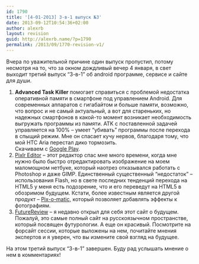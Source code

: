 ```yaml
---
id: 1790
title: '[4-01-2013] 3-в-1 выпуск №3'
date: 2013-09-12T10:54:36+02:00
author: alexrb
layout: revision
guid: http://alexrb.name/?p=1790
permalink: /2013/09/1770-revision-v1/
---
```

Вчера по уважительной причине один выпуск пропустил, потому несмотря на то, что за окном дождливый вечер 4 января, в свет выходит третий выпуск &#8220;3-в-1&#8221; об android программе, сервисе и сайте для души.

  1. **Advanced Task Killer** помогает справиться с проблемой недостатка оперативной памяти в смартфоне под управлением Android. Для современных аппаратов с гигабайтом и больше памяти, возможно, что вопрос и не самый актуальный, а вот для стареньких, но надежных смартфонов в какой-то момент возникает необходимость выгружать программы из памяти. ATK с поставленной задачей управляется на 100% &#8211; умеет &#8220;убивать&#8221; программы после перехода в спыщий режим. Мне он спасает кучу нервов, благодаря тому, что мой HTC Aria перестал дико тормозить.  
    Скачиваем с [Google Play](http://goo.gl/wecrk). 
  2. [Pixlr Editor](http://pixlr.com/editor/) &#8211; этот редактор спас мне много времени, когда мне нужно было быстро отредактировать изображение на моем маломощном нетбуке, который наотрез отказывался работать с Photoshop и даже GIMP. Единственный существенный &#8220;недостаток&#8221; &#8211; использования Flash, но в свете последних тенденций перехода на HTML5 у меня есть подозрение, что и его переведут на HTML5 в обозримом будущем. Кстати, более известным является другой продукт &#8211; [Pix-o-matic,](http://pixlr.com/o-matic/) который позволяет добавлять эффекты к фотографиям.
  3. [FutureReview](http://futureview.ru/) &#8211; я недавно открыл для себя этот сайт о будущем. Пожалуй, это самые полный сайт на русскоязычном пространстве, который посвящен футурологии. А еще он красивый. Посмотрите на форсайт сессии, которые выложены на нем, почитайте мнения экспертов и я уверен, что вы измените свой взгляд на будущее.

На этом третий выпуск &#8220;3-в-1&#8221; завершен. Буду рад услышать мнение о нем в комментариях!